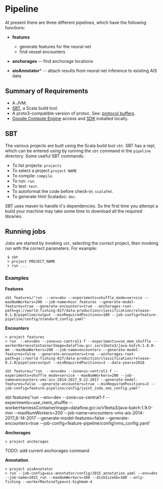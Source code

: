 # Pipeline

At present there are three different pipelines, which have the following functions:

* **features**

    - generate features for the neural net
    - find vessel encounters

* **anchorages** -- find anchorage locations

* **aisAnnotator*** -- attach results from neural net inference to existing AIS data


## Summary of Requirements

* A JVM.
* [SBT](http://www.scala-sbt.org/), a Scala build tool.
* A proto3-compatible version of protoc. See: 
  [protocol buffers](https://developers.google.com/protocol-buffers/).
* [Google Compute Engine](https://console.cloud.google.com) access 
  and [SDK](https://cloud.google.com/sdk) installed locally.


## SBT

The various projects are built using the Scala build tool `sbt`. SBT has a
repl, which can be entered using by running the `sbt` command in the
`pipeline` directory. Some useful SBT commands:

* To list projects: `projects`
* To select a project `project NAME`
* To compile: `compile`.
* To run: `run`.
* To test: `test`.
* To autoformat the code before check-in: `scalafmt`.
* To generate html Scaladoc: `doc`.

SBT uses maven to handle it's dependencies. So the first time you attempt a
build your machine may take some time to download all the required libraries.


## Running jobs

Jobs are started by invoking `sbt`, selecting the correct project, then invoking
run with the correct parameters. For example:

     $ sbt
     > project PROJECT_NAME
     > run ...


### Examples

**Features**

    sbt features/"run  --env=dev --experiments=shuffle_mode=service --maxNumWorkers=200 --job-name=hour_features --generate-model-features=true --generate-encounters=true --anchorages-root-path=gs://world-fishing-827/data-production/classification/release-0.1.0/pipeline/output --minRequiredPositions=100 --job-config=feature-pipeline/config/standard_config.yaml" 


**Encounters**

    > project features
    > run  --env=dev --zone=us-central1-f --experiments=use_mem_shuffle --workerHarnessContainerImage=dataflow.gcr.io/v1beta3/java-batch:1.8.0-mm --maxNumWorkers=200 --job-name=encounters --generate-model-features=false --generate-encounters=true --anchorages-root-path=gs://world-fishing-827/data-production/classification/release-0.1.0/pipeline/output --minRequiredPositions=3 --data-years=2016

    sbt features/"run  --env=dev --zone=us-central1-f --experiments=shuffle_mode=service --maxNumWorkers=200 --job-name=encounters-vms-ais-2014-2017_9-22-2017 --generate-model-features=false --generate-encounters=true --minRequiredPositions=3 --job-config=feature-pipeline/config/joint_indo_vms_config.yaml"

sbt features/'run  --env=dev --zone=us-central1-f --experiments=use_mem_shuffle --workerHarnessContainerImage=dataflow.gcr.io/v1beta3/java-batch:1.9.0-mm --maxNumWorkers=200 --job-name=encounters-vms-ais-2014-2017_6-14-2017 --generate-model-features=false --generate-encounters=true --job-config=feature-pipeline/config/vms_config.yaml'


**Anchorages**

    > project anchorages
  
  TODO: add current anchorages command

**Annotation**

    > project aisAnnotator
    > run --job-config=ais-annotator/config/2015_annotation.yaml --env=dev --job-name=2015_run --maxNumWorkers=100 --diskSizeGb=100 --only-fishing --workerMachineType=n1-highmem-4
